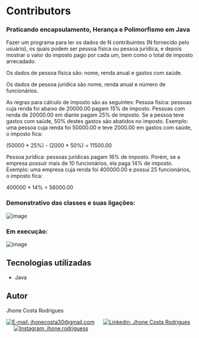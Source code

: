 # Contributors
### Praticando encapsulamento, Herança e Polimorfismo em Java
<div>
<p>Fazer um programa para ler os dados de N contribuintes (N fornecido pelo usuário), os quais podem ser pessoa física ou pessoa jurídica, e depois mostrar o valor do imposto pago por cada um, bem como o total de imposto arrecadado.</p>

  <p>Os dados de pessoa física são: nome, renda anual e gastos com saúde.</p>
  <p>Os dados de pessoa jurídica são nome, renda anual e número de funcionários. </p>
  
As regras para cálculo de imposto são as seguintes:
Pessoa física: pessoas cuja renda foi abaixo de 20000.00 pagam 15% de imposto. Pessoas com renda de 20000.00 em diante pagam 25% de imposto. Se a pessoa teve gastos com saúde, 50% destes gastos são abatidos no imposto.
Exemplo: uma pessoa cuja renda foi 50000.00 e teve 2000.00 em gastos com saúde, o imposto fica: 
<p>(50000 * 25%) - (2000 * 50%) = 11500.00</p>

Pessoa jurídica: pessoas jurídicas pagam 16% de imposto. Porém, se a empresa possuir mais de 10 funcionários, ela paga 14% de imposto.
Exemplo: uma empresa cuja renda foi 400000.00 e possui 25 funcionários, o imposto fica:
<p>400000 * 14% = 56000.00</p>
</div>
  
### Demonstrativo das classes e suas ligações:
![image](https://github.com/JhoneRodrigues/OrderSummary/assets/129993748/0f87d883-0790-46a7-ade3-83323fc5ac8b)

### Em execução:
![image](https://github.com/JhoneRodrigues/OrderSummary/assets/129993748/3ea4673b-c0ff-4958-8d72-7fe41f103ec3)

## Tecnologias utilizadas
<ul>
  <li>Java</li>
</ul>

## Autor
<p>Jhone Costa Rodrigues</p>
<section align="left">  
  <div> 
    <a href = "mailto:jhonecosta30@gmail.com"><img src="https://img.shields.io/badge/-Gmail-%23333?style=for-the-badge&logo=gmail&logoColor=white" target="_blank" title="E-mail: jhonecosta30@gmail.com"></a>
      &nbsp;&nbsp;&nbsp;&nbsp;
    <a href="https://www.linkedin.com/in/jhone-costa-rodrigues-79a080234/" target="_blank"><img src="https://img.shields.io/badge/-LinkedIn-%230077B5?style=for-the-badge&logo=linkedin&logoColor=white" target="_blank" title="Linkedin: Jhone Costa Rodrigues"></a>
      &nbsp;&nbsp;&nbsp;&nbsp;
     <a href="https://www.instagram.com/jhone.rodriguess/" target="_blank"><img src="https://img.shields.io/badge/-Instagram-%23E4405F?style=for-the-badge&logo=instagram&logoColor=white" target="_blank" title="Instagram: jhone.rodriguess"></a>
  </div>
</section>
